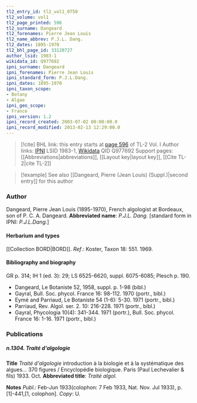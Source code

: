 ```yaml
---
tl2_entry_id: tl2_vol1_0750
tl2_volume: vol1
tl2_page_printed: 596
tl2_surname: Dangeard
tl2_forenames: Pierre Jean Louis
tl2_name_abbrev: P.J.L. Dang.
tl2_dates: 1895-1970
tl2_bhl_page_id: 33120727
author_lsid: 1983-1
wikidata_id: Q977692
ipni_surname: Dangeard
ipni_forenames: Pierre Jean Louis
ipni_standard_form: P.J.L.Dang.
ipni_dates: 1895-1970
ipni_taxon_scope: 
- Botany
- Algae
ipni_geo_scope: 
- France
ipni_version: 1.2
ipni_record_created: 2003-07-02 00:00:00.0
ipni_record_modified: 2013-02-13 12:29:00.0
---
```


> [!cite] BHL link: this entry starts at [page 596](https://www.biodiversitylibrary.org/page/33120727) of TL-2 Vol. I
> Author links: [IPNI](https://www.ipni.org/a/1983-1) LSID 1983-1, [Wikidata](https://www.wikidata.org/wiki/Q977692) QID Q977692
> Support pages: [[Abbreviations|abbreviations]], [[Layout key|layout key]], [[Cite TL-2|cite TL-2]]

> [!example] See also [[Dangeard, Pierre (Jean Louis) (Suppl.)|second entry]] for this author

### Author

Dangeard, Pierre Jean Louis (1895-1970), French algologist at Bordeaux, son of P. C. A. Dangeard. 
**Abbreviated name**: *P.J.L. Dang.* \[standard form in IPNI: *P.J.L.Dang.*\]

#### Herbarium and types

[[Collection BORD|BORD]].
*Ref*.: Koster, Taxon 18: 551. 1969.

#### Bibliography and biography

GR p. 314; IH 1 (ed. 3): 29; LS 6525-6620, suppl. 6075-6085; Plesch p. 190.
- Dangeard, Le Botaniste 52, 1958, suppl. p. 1-98 (bibl.)
- Gayral, Bull. Soc. phycol. France 16: 98-112. 1970 (portr., bibl.)
- Eymé and Parriaud, Le Botaniste 54 (1-6): 5-30. 1971 (portr., bibl.)
- Parriaud, Rev. Algol. ser. 2. 10: 216-228. 1971 (portr., bibl.)
- Gayral, Phycologia 10(4): 341-344. 1971 (portr.), Bull. Soc. phycol. France 16: 1-16. 1971 (portr., bibl.)

### Publications

##### n.1304. Traité d'algologie

**Title**
*Traité d'algologie* introduction à la biologie et à la systématique des algues... 370 figures / Encyclopédie biologique. Paris (Paul Lechevalier & fils) 1933. Oct.
**Abbreviated title**: *Traité algol.*

**Notes**
*Publ*.: Feb-Jun 1933(colophon: 7 Feb 1933, Nat. Nov. Jul 1933), p.\[1\]-441,\[1, colophon\]. *Copy*: U.

